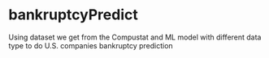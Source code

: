 # bankruptcyPredict
Using dataset we get from the Compustat and ML model with different data type to do U.S. companies bankruptcy prediction
